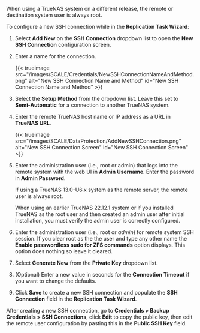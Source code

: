 &NewLine;
When using a TrueNAS system on a different release, the remote or destination system user is always root. 

To configure a new SSH connection while in the **Replication Task Wizard**:

1. Select **Add New** on the **SSH Connection** dropdown list to open the **New SSH Connection** configuration screen.

2. Enter a name for the connection.
   
   {{< trueimage src="/images/SCALE/Credentials/NewSSHConnectionNameAndMethod.png" alt="New SSH Connection Name and Method" id="New SSH Connection Name and Method" >}}

3. Select the **Setup Method** from the dropdown list. Leave this set to **Semi-Automatic** for a connection to another TrueNAS system.

4. Enter the remote TrueNAS host name or IP address as a URL in **TrueNAS URL**.   

   {{< trueimage src="/images/SCALE/DataProtection/AddNewSSHConnection.png" alt="New SSH Connection Screen" id="New SSH Connection Screen" >}}

5. Enter the administration user (i.e., root or admin) that logs into the remote system with the web UI in **Admin Username**. 
   Enter the password in **Admin Password**.
   
   If using a TrueNAS 13.0-U6.x system as the remote server, the remote user is always root.

   When using an earlier TrueNAS 22.12.1 system or if you installed TrueNAS as the root user and then created an admin user after initial installation, you must verify the admin user is correctly configured.

6. Enter the administration user (i.e., root or *admin*) for remote system SSH session. 
   If you clear root as the the user and type any other name the **Enable passwordless sudo for ZFS commands** option displays. 
   This option does nothing so leave it cleared.

7. Select **Generate New** from the **Private Key** dropdown list.

8. (Optional) Enter a new value in seconds for the **Connection Timeout** if you want to change the defaults.

9. Click **Save** to create a new SSH connection and populate the **SSH Connection** field in the **Replication Task Wizard**.

After creating a new SSH connection, go to **Credentials > Backup Credentials > SSH Connections**, click **Edit** to copy the public key, then edit the remote user configuration by pasting this in the **Public SSH Key** field.